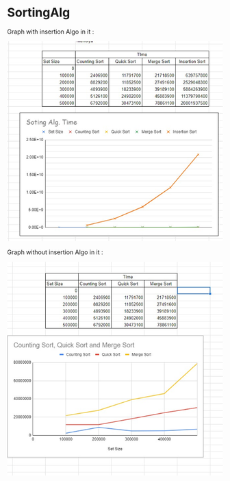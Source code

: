 # SortingAlg
Graph with insertion Algo in it :

![](images/with%20insertion%20.jpeg)

Graph without insertion Algo in it :

![](images/without%20insertion.jpeg)
